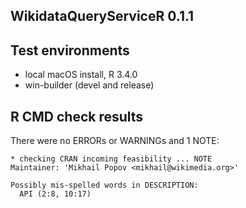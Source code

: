 WikidataQueryServiceR 0.1.1
---------------------------

## Test environments
* local macOS install, R 3.4.0
* win-builder (devel and release)

## R CMD check results
There were no ERRORs or WARNINGs and 1 NOTE:

```
* checking CRAN incoming feasibility ... NOTE
Maintainer: 'Mikhail Popov <mikhail@wikimedia.org>'

Possibly mis-spelled words in DESCRIPTION:
  API (2:8, 10:17)
```
